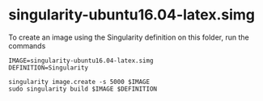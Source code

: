 # singularity-ubuntu16.04-latex.simg

To create an image using the Singularity definition on this folder, run the commands

```
IMAGE=singularity-ubuntu16.04-latex.simg
DEFINITION=Singularity

singularity image.create -s 5000 $IMAGE
sudo singularity build $IMAGE $DEFINITION
```
